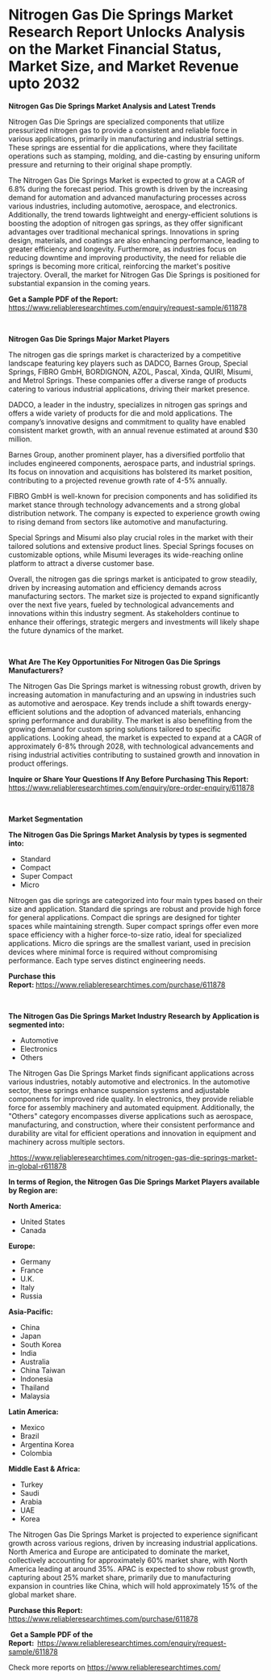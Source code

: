 <p><h1>Nitrogen Gas Die Springs Market Research Report Unlocks Analysis on the Market Financial Status, Market Size, and Market Revenue upto 2032</h1></p><p><strong>Nitrogen Gas Die Springs Market Analysis and Latest Trends</strong></p>
<p><p>Nitrogen Gas Die Springs are specialized components that utilize pressurized nitrogen gas to provide a consistent and reliable force in various applications, primarily in manufacturing and industrial settings. These springs are essential for die applications, where they facilitate operations such as stamping, molding, and die-casting by ensuring uniform pressure and returning to their original shape promptly. </p><p>The Nitrogen Gas Die Springs Market is expected to grow at a CAGR of 6.8% during the forecast period. This growth is driven by the increasing demand for automation and advanced manufacturing processes across various industries, including automotive, aerospace, and electronics. Additionally, the trend towards lightweight and energy-efficient solutions is boosting the adoption of nitrogen gas springs, as they offer significant advantages over traditional mechanical springs. Innovations in spring design, materials, and coatings are also enhancing performance, leading to greater efficiency and longevity. Furthermore, as industries focus on reducing downtime and improving productivity, the need for reliable die springs is becoming more critical, reinforcing the market's positive trajectory. Overall, the market for Nitrogen Gas Die Springs is positioned for substantial expansion in the coming years.</p></p>
<p><strong>Get a Sample PDF of the Report:&nbsp;</strong> <a href="https://www.reliableresearchtimes.com/enquiry/request-sample/611878?utm_campaign=2252&utm_medium=2&utm_source=Github&utm_content=ia&utm_term=23032025&utm_id=nitrogen-gas-die-springs">https://www.reliableresearchtimes.com/enquiry/request-sample/611878</a></p>
<p>&nbsp;</p>
<p><strong>Nitrogen Gas Die Springs Major Market Players</strong></p>
<p><p>The nitrogen gas die springs market is characterized by a competitive landscape featuring key players such as DADCO, Barnes Group, Special Springs, FIBRO GmbH, BORDIGNON, AZOL, Pascal, Xinda, QUIRI, Misumi, and Metrol Springs. These companies offer a diverse range of products catering to various industrial applications, driving their market presence.</p><p>DADCO, a leader in the industry, specializes in nitrogen gas springs and offers a wide variety of products for die and mold applications. The company’s innovative designs and commitment to quality have enabled consistent market growth, with an annual revenue estimated at around $30 million.</p><p>Barnes Group, another prominent player, has a diversified portfolio that includes engineered components, aerospace parts, and industrial springs. Its focus on innovation and acquisitions has bolstered its market position, contributing to a projected revenue growth rate of 4-5% annually.</p><p>FIBRO GmbH is well-known for precision components and has solidified its market stance through technology advancements and a strong global distribution network. The company is expected to experience growth owing to rising demand from sectors like automotive and manufacturing.</p><p>Special Springs and Misumi also play crucial roles in the market with their tailored solutions and extensive product lines. Special Springs focuses on customizable options, while Misumi leverages its wide-reaching online platform to attract a diverse customer base.</p><p>Overall, the nitrogen gas die springs market is anticipated to grow steadily, driven by increasing automation and efficiency demands across manufacturing sectors. The market size is projected to expand significantly over the next five years, fueled by technological advancements and innovations within this industry segment. As stakeholders continue to enhance their offerings, strategic mergers and investments will likely shape the future dynamics of the market.</p></p>
<p>&nbsp;</p>
<p><strong>What Are The Key Opportunities For Nitrogen Gas Die Springs Manufacturers?</strong></p>
<p><p>The Nitrogen Gas Die Springs market is witnessing robust growth, driven by increasing automation in manufacturing and an upswing in industries such as automotive and aerospace. Key trends include a shift towards energy-efficient solutions and the adoption of advanced materials, enhancing spring performance and durability. The market is also benefiting from the growing demand for custom spring solutions tailored to specific applications. Looking ahead, the market is expected to expand at a CAGR of approximately 6-8% through 2028, with technological advancements and rising industrial activities contributing to sustained growth and innovation in product offerings.</p></p>
<p><strong>Inquire or Share Your Questions If Any Before Purchasing This Report:</strong> <a href="https://www.reliableresearchtimes.com/enquiry/pre-order-enquiry/611878?utm_campaign=2252&utm_medium=2&utm_source=Github&utm_content=ia&utm_term=23032025&utm_id=nitrogen-gas-die-springs">https://www.reliableresearchtimes.com/enquiry/pre-order-enquiry/611878</a></p>
<p>&nbsp;</p>
<p><strong>Market Segmentation</strong></p>
<p><strong>The Nitrogen Gas Die Springs Market Analysis by types is segmented into:</strong></p>
<p><ul><li>Standard</li><li>Compact</li><li>Super Compact</li><li>Micro</li></ul></p>
<p><p>Nitrogen gas die springs are categorized into four main types based on their size and application. Standard die springs are robust and provide high force for general applications. Compact die springs are designed for tighter spaces while maintaining strength. Super compact springs offer even more space efficiency with a higher force-to-size ratio, ideal for specialized applications. Micro die springs are the smallest variant, used in precision devices where minimal force is required without compromising performance. Each type serves distinct engineering needs.</p></p>
<p><strong>Purchase this Report:&nbsp;</strong><a href="https://www.reliableresearchtimes.com/purchase/611878?utm_campaign=2252&utm_medium=2&utm_source=Github&utm_content=ia&utm_term=23032025&utm_id=nitrogen-gas-die-springs">https://www.reliableresearchtimes.com/purchase/611878</a></p>
<p>&nbsp;</p>
<p><strong>The Nitrogen Gas Die Springs Market Industry Research by Application is segmented into:</strong></p>
<p><ul><li>Automotive</li><li>Electronics</li><li>Others</li></ul></p>
<p><p>The Nitrogen Gas Die Springs Market finds significant applications across various industries, notably automotive and electronics. In the automotive sector, these springs enhance suspension systems and adjustable components for improved ride quality. In electronics, they provide reliable force for assembly machinery and automated equipment. Additionally, the "Others" category encompasses diverse applications such as aerospace, manufacturing, and construction, where their consistent performance and durability are vital for efficient operations and innovation in equipment and machinery across multiple sectors.</p></p>
<p><a href="https://www.reliableresearchtimes.com/nitrogen-gas-die-springs-market-in-global-r611878?utm_campaign=2252&utm_medium=2&utm_source=Github&utm_content=ia&utm_term=23032025&utm_id=nitrogen-gas-die-springs">&nbsp;https://www.reliableresearchtimes.com/nitrogen-gas-die-springs-market-in-global-r611878</a></p>
<p><strong>In terms of Region, the Nitrogen Gas Die Springs Market Players available by Region are:</strong></p>
<p>
    <p> <strong> North America: </strong>
        <ul>
            <li>United States</li>
            <li>Canada</li>
        </ul>
        </p> 
    <p> <strong> Europe: </strong>
        <ul>
            <li>Germany</li>
            <li>France</li>
            <li>U.K.</li>
            <li>Italy</li>
            <li>Russia</li>
        </ul>
        </p> 
    <p> <strong> Asia-Pacific: </strong>
        <ul>
            <li>China</li>
            <li>Japan</li>
            <li>South Korea</li>
            <li>India</li>
            <li>Australia</li>
            <li>China Taiwan</li>
            <li>Indonesia</li>
            <li>Thailand</li>
            <li>Malaysia</li>
        </ul>
        </p> 
    <p> <strong> Latin America: </strong>
        <ul>
            <li>Mexico</li>
            <li>Brazil</li>
            <li>Argentina Korea</li>
            <li>Colombia</li>
        </ul>
        </p> 
    <p> <strong> Middle East & Africa: </strong>
        <ul>
            <li>Turkey</li>
            <li>Saudi</li>
            <li>Arabia</li>
            <li>UAE</li>
            <li>Korea</li>
        </ul>
    </p>
    </p>
<p><p>The Nitrogen Gas Die Springs Market is projected to experience significant growth across various regions, driven by increasing industrial applications. North America and Europe are anticipated to dominate the market, collectively accounting for approximately 60% market share, with North America leading at around 35%. APAC is expected to show robust growth, capturing about 25% market share, primarily due to manufacturing expansion in countries like China, which will hold approximately 15% of the global market share.</p></p>
<p><strong>Purchase this Report: </strong><a href="https://www.reliableresearchtimes.com/purchase/611878?utm_campaign=2252&utm_medium=2&utm_source=Github&utm_content=ia&utm_term=23032025&utm_id=nitrogen-gas-die-springs">https://www.reliableresearchtimes.com/purchase/611878</a></p>
<p>&nbsp;<strong>Get a Sample PDF of the Report:&nbsp;&nbsp;</strong><a href="https://www.reliableresearchtimes.com/enquiry/request-sample/611878?utm_campaign=2252&utm_medium=2&utm_source=Github&utm_content=ia&utm_term=23032025&utm_id=nitrogen-gas-die-springs">https://www.reliableresearchtimes.com/enquiry/request-sample/611878</a></p>
<p><strong></strong></p>
<p>Check more reports on <a href="https://www.reliableresearchtimes.com/?utm_campaign=2252&utm_medium=2&utm_source=Github&utm_content=ia&utm_term=23032025&utm_id=nitrogen-gas-die-springs">https://www.reliableresearchtimes.com/</a></p>